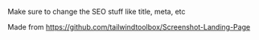 Make sure to change the SEO stuff like title, meta, etc

Made from https://github.com/tailwindtoolbox/Screenshot-Landing-Page

